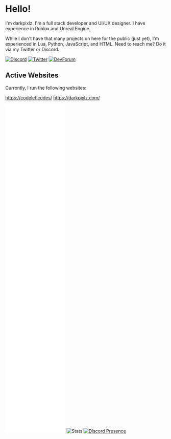 # Hello!

I'm darkpixlz. I'm a full stack developer and UI/UX designer. I have experience in Roblox and Unreal Engine.

While I don't have that many projects on here for the public (just yet), I'm experienced in Lua, Python, JavaScript, and HTML. Need to reach me? Do it via my Twitter or Discord.

[![Discord](https://img.shields.io/badge/darkpixlz-discord?style=for-the-badge&logo=discord&logoColor=%23fff&color=%230066cc)](https://discord.com/users/449950252397494274) [![Twitter](https://img.shields.io/badge/darkpixlz-twitter?style=for-the-badge&logo=twitter&logoColor=%23fff&color=%2300ccff)](https://twitter.com/darkpixlz) [![DevForum](https://img.shields.io/badge/darkpixlz-devforum?style=for-the-badge&logo=roblox%20studio&logoColor=%23fff&color=%233333ff)](https://devforum.roblox.com/u/darkpixlz)

## Active Websites

Currently, I run the following websites:

https://codelet.codes/
https://darkpixlz.com/


<!-- ![Metrics](https://metrics.lecoq.io/darkpixlz?template=classic&base.indepth=true&base.hireable=true&lines=1&stars=1&habits=1&followup=1&reactions=1&people=1&repositories=1&discussions=1&calendar=1&achievements=1&tweets=1&traffic=1&base=header%2C%20activity%2C%20community%2C%20repositories%2C%20metadata&base.indepth=true&base.hireable=true&base.skip=false&repositories.batch=100&repositories.forks=false&repositories.affiliations=owner&lines=false&lines.sections=base&lines.repositories.limit=4&lines.history.limit=5&lines.delay=0&stars=false&stars.limit=4&habits=false&habits.from=500&habits.days=50&habits.facts=true&habits.charts=true&habits.charts.type=classic&habits.trim=false&habits.languages.limit=10&habits.languages.threshold=0%25&followup=false&followup.sections=repositories&followup.indepth=true&followup.archived=true&reactions=false&reactions.limit=200&reactions.limit.issues=100&reactions.limit.discussions=100&reactions.limit.discussions.comments=100&reactions.days=0&reactions.display=absolute&people=false&people.limit=24&people.identicons=false&people.identicons.hide=false&people.size=28&people.types=followers%2C%20following&people.shuffle=false&repositories=false&repositories.featured=darkpixlz%2Fadminister%20darkpixlz%2Ffb2k-py%20darkpixlz%2Fcodelet&repositories.pinned=0&repositories.starred=5&repositories.random=0&repositories.order=featured%2C%20pinned%2C%20starred%2C%20random&discussions=false&discussions.categories=true&discussions.categories.limit=0&calendar=false&calendar.limit=2&achievements=false&achievements.threshold=C&achievements.secrets=true&achievements.display=detailed&achievements.limit=0&traffic=false&tweets=false&tweets.user=darkpixlz&tweets.attachments=false&tweets.limit=4&config.timezone=America%2FNew_York&config.twemoji=true) -->

![Metrics](https://raw.githubusercontent.com/darkpixlz/darkpixlz/main/github-metrics.svg)
![Stats](https://readme.iipython.dev/api?username=darkpixlz)
[![Discord Presence](https://lanyard.cnrad.dev/api/449950252397494274)](https://discord.com/users/449950252397494274)
